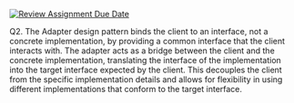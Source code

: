[![Review Assignment Due Date](https://classroom.github.com/assets/deadline-readme-button-24ddc0f5d75046c5622901739e7c5dd533143b0c8e959d652212380cedb1ea36.svg)](https://classroom.github.com/a/rZAdg2uL)


Q2. The Adapter design pattern binds the client to an interface, not a concrete implementation, by providing a common interface that the client interacts with. The adapter acts as a bridge between the client and the concrete implementation, translating the interface of the implementation into the target interface expected by the client. This decouples the client from the specific implementation details and allows for flexibility in using different implementations that conform to the target interface.




